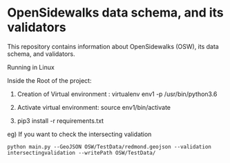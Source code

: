 # OpenSidewalks data schema, and its validators
This repository contains information about OpenSidewalks (OSW), its data schema, and validators.

Running in Linux

Inside the Root of the project:

1) Creation of Virtual environment :
   virtualenv env1 -p /usr/bin/python3.6

2) Activate virtual environment:
   source env1/bin/activate

3) pip3 install -r requirements.txt


eg) If you want to check the intersecting validation

    python main.py --GeoJSON OSW/TestData/redmond.geojson --validation intersectingvalidation --writePath OSW/TestData/